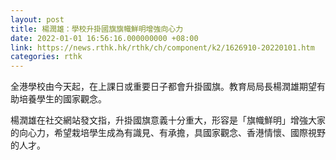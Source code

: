 ```yaml
---
layout: post
title: 楊潤雄：學校升掛國旗旗幟鮮明增強向心力
date: 2022-01-01 16:56:16.000000000 +08:00
link: https://news.rthk.hk/rthk/ch/component/k2/1626910-20220101.htm
categories: rthk
---
```


全港學校由今天起，在上課日或重要日子都會升掛國旗。教育局局長楊潤雄期望有助培養學生的國家觀念。

楊潤雄在社交網站發文指，升掛國旗意義十分重大，形容是「旗幟鮮明」增強大家的向心力，希望栽培學生成為有識見、有承擔，具國家觀念、香港情懷、國際視野的人才。

